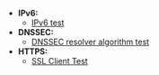 - **IPv6:**
  - [IPv6 test](http://ipv6-test.com/)
- **DNSSEC:**
  - [DNSSEC resolver algorithm test](https://rootcanary.org/test.html)  
- **HTTPS:**
  - [SSL Client Test](https://www.ssllabs.com/ssltest/viewMyClient.html)
